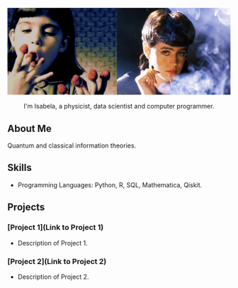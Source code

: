 ![GitHub Logo](https://github.com/isadays/isadays/blob/main/githubpage.png)

<div style="text-align:center">

I'm Isabela, a physicist, data scientist and computer programmer. 

</div>


## About Me

Quantum and classical information theories. 

## Skills

- Programming Languages: Python, R, SQL, Mathematica, Qiskit.
## Projects

### [Project 1](Link to Project 1)
- Description of Project 1.

### [Project 2](Link to Project 2)
- Description of Project 2.

